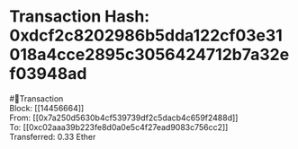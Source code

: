 
Transaction Hash: 0xdcf2c8202986b5dda122cf03e31018a4cce2895c3056424712b7a32ef03948ad
====================================================================================
  
#💸Transaction  
Block: [[14456664]]  
From: [[0x7a250d5630b4cf539739df2c5dacb4c659f2488d]]  
To: [[0xc02aaa39b223fe8d0a0e5c4f27ead9083c756cc2]]  
Transferred: 0.33 Ether
